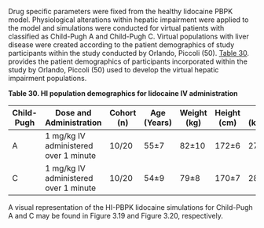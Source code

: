 Drug specific parameters were fixed from the healthy lidocaine PBPK model. Physiological alterations within hepatic impairment were applied to the model and simulations were conducted for virtual patients with classified as Child-Pugh A and Child-Pugh C.  Virtual populations with liver disease were created according to the patient demographics of study participants within the study conducted by Orlando, Piccoli (50). [Table 30](#table_30). provides the patient demographics of participants incorporated within the study by Orlando, Piccoli (50) used to develop the virtual hepatic impairment populations.

**Table 30. HI population demographics for lidocaine IV administration** <a id="table_30">

| Child-Pugh| Dose and Administration| Cohort (n)| Age (Years)| Weight (kg)| Height (cm)| BMI (kg/m2)
|--|--|--|--|--|--|--|
| A | 1 mg/kg IV administered over 1 minute | 10/20 | 55±7 | 82±10 | 172±6 | 27±2.3| 
| C | 1 mg/kg IV administered over 1 minute | 10/20 | 54±9 | 79±8 | 170±7 | 28±2.7| 

A visual representation of the HI-PBPK lidocaine simulations for Child-Pugh A and C may be found in Figure 3.19 and Figure 3.20, respectively. 